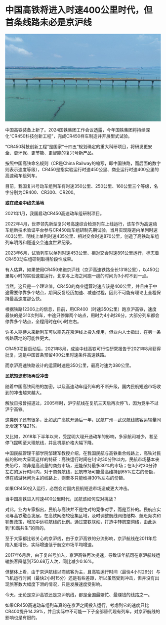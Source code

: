 # 中国高铁将进入时速400公里时代，但首条线路未必是京沪线

![d1310cabc0a814433fbfe8bcc3f4ac8b.jpg](https://raw.githubusercontent.com/qqhsx/qqnews_image/main/2024/01/13/中国高铁将进入时速400公里时代，但首条线路未必是京沪线/d1310cabc0a814433fbfe8bcc3f4ac8b.jpg)

中国高铁装备上新了。2024国铁集团工作会议透露，今年国铁集团将持续深化“CR450科技创新工程”，完成CR450样车制造并开展型式试验。

“CR450科技创新工程”是国家“十四五”规划确定的重大科研项目，将研发更安全、更环保、更节能、更智能的复兴号新产品。

按照中国高铁命名规则（CR是China
Railway的缩写，即中国铁路，而后面的数字则表示速度等级），CR450是指实验运行时速450公里、商业运行时速400公里的高速动车组列车。

目前，我国复兴号动车组列车有时速350公里、250公里、160公里三个等级，名字分别为CR400、CR300、CR200。

**或在成渝中线先落地**

2021年1月，我国启动CR450高速动车组研制项目。

2022年4月，世界领先新型复兴号高速综合检测列车上线运行，该车作为高速动车组新技术验证平台参与CR450动车组研制先期试验，当月实现隧道内单列时速403公里、明线上单列时速435公里、相对交会时速870公里，创造了高铁动车组列车明线和隧道交会速度世界纪录。

2023年6月，试验列车以单列时速453公里、相对交会时速891公里运行，标志着CR450动车组研制取得阶段性成果。

有人估算，如果使用CR450来跑京沪线（京沪高速铁路全长1318公里），以450公里每小时的实验速度运行，北京与上海之间跑一趟的时间为3小时不到一点。

当然，这只是一个理论值，CR450的商业运营时速应该是400公里，并且由于中途需要停靠多个站点，期间反复经历加速、减速过程，因此不可能有理论上全程保持最高速度那么快。

根据铁路12306上的信息，目前，用CR400（时速350公里）跑京沪高铁，速度最快的是G10次列车，中途只停靠两个站点，用时为4小时26分。大部分列车都会停靠多个站点，全程用时在6小时左右。

许多人期待未来新列车可以率先在京沪线上投入使用，但业内人士指出，在另一条线路落地的可能性更大。

CR450项目启动后，2021年8月，成渝中线高铁可行性研究报告于2021年8月获得批复，这是中国首条预留400公里时速条件高速铁路。

而京沪高速铁路设计的运营时速是350公里，最高时速为380公里。

**民航短途市场再受冲击**

随着中国高铁网络的加密，以及高速动车组列车的不断升级，国内民航短途市场收到的冲击越来越大。

解放日报曾报道过，2005年时，沪宁航线在复航三天后再次停飞，因为竞争不过沪宁高铁。

这类例子还有很多，比如武广高铁开通后一年，民航广州—武汉航线旅客运输量同比增速下降21%。

又比如，2018年下半年以来，受昆明大理开通动车的影响，多家航司减少，甚至停飞昆明至大理航线，并且机票价格大幅下降。

中国民航管理干部学院邹建军教授介绍，在我国民航与高铁重合线路上，高铁对民航的影响大呈现这样的特征：高铁运行时间在1小时30分钟以内，民航市场基本丧失殆尽，除非是高流量的商务市场，还能保持最多30%的市场；在3小时30分钟左右的运行时间内，对于商务航线，民航市场可能最高维持到65%左右的份额，但在旅游休闲为主的线路上，则至多只能维持30%左右的份额。

如果CR450投入运行，必然会对国内民航短途市场造成更大冲击。

当中国高铁进入时速400公里时代，民航该如何应对挑战？

对此，业内专家指出，民航与高铁并不是绝对的竞争对手，而是互补的。民航应实现与高铁融合发展，在高铁网络较密集区域，及时调整航线网络结构、航班频次和销售政策，增加中远程航线的比例。通过空铁联动，打造中转航空网络，由此达到“和谐共生”的目的。

至于大家都比较关心的京沪线，由于京沪高铁的分流影响，京沪航线在2011年后陷入低增长，实际增速低于航空市场平均增速。

2017年6月后，由于复兴号加入，京沪高铁再次提速，导致该年航司在京沪航线运输旅客降低到750.68万人次，同比减少0.16%。

但整体上看，由于京沪航线以商旅客为主，且高铁运行时间（最快4小时26分）与飞机运行时间（最快2小时15分）还是有些差距，所以虽然受到冲击，但并没有出现旅客数大幅度下滑的情况，只是发展速度受影响。

今天，无论是京沪高铁还是京沪航线，都是全国最繁忙、最赚钱的线路之一。

如果CR450高速动车组列车真的在京沪之间投入运行，考虑到它的速度只比CR400提升14.29%，并且实际中不可能一下子全部替代现有列车，对京沪航线的影响也是有限的。

